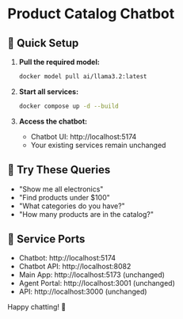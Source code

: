 # Product Catalog Chatbot

## 🚀 Quick Setup

1. **Pull the required model:**
   ```bash
   docker model pull ai/llama3.2:latest
   ```

2. **Start all services:**
   ```bash
   docker compose up -d --build
   ```

3. **Access the chatbot:**
   - Chatbot UI: http://localhost:5174
   - Your existing services remain unchanged

## 💬 Try These Queries

- "Show me all electronics"
- "Find products under $100"
- "What categories do you have?"
- "How many products are in the catalog?"

## 📍 Service Ports

- Chatbot: http://localhost:5174
- Chatbot API: http://localhost:8082
- Main App: http://localhost:5173 (unchanged)
- Agent Portal: http://localhost:3001 (unchanged)
- API: http://localhost:3000 (unchanged)

Happy chatting! 🎉
